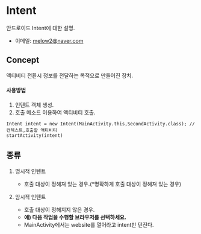 # Intent
안드로이드 Intent에 대한 설명.<br/>
- 이메일: melow2@naver.com

## Concept
액티비티 전환시 정보를 전달하는 목적으로 만들어진 장치.

#### 사용방법
1. 인텐트 객체 생성.
2. 호출 메소드 이용하여 액티비티 호출.
```
Intent intent = new Intent(MainActivity.this,SecondActivity.class); // 컨텍스트,호출할 액티비티
startActivity(intent)
```

## 종류
1. 명시적 인텐트
    * 호출 대상이 정해져 있는 경우.(*명확하게 호출 대상이 정해져 있는 경우)

2. 암시적 인텐트
    * 호출 대상이 정해지지 않은 경우.
    * **예) 다음 작업을 수행할 브라우저를 선택하세요.**
    * MainActivity에서는 website를 열어라고 intent만 던진다.

